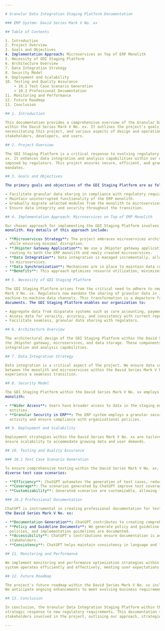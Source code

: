 ```yaml
---

# Granular Data Integration Staging Platform Documentation

### ERP System: David Series Mark V No. xx

## Table of Contents

1. Introduction
2. Project Overview
3. Goals and Objectives
4. Implementation Approach: Microservices on Top of ERP Monolith
5. Necessity of GDI Staging Platform
6. Architecture Overview
7. Data Integration Strategy
8. Security Model
9. Deployment and Scalability
10. Testing and Quality Assurance
    - 10.1 Test Case Scenario Generation
    - 10.2 Professional Documentation
11. Monitoring and Performance
12. Future Roadmap
13. Conclusion

## 1. Introduction

This documentation provides a comprehensive overview of the Granular Data Integration (GDI) Staging Platform project
within the David Series Mark V No. xx. It outlines the project's goals, implementation approach, the regulatory context
necessitating this project, and various aspects of design and operation. This serves as a reference for project
stakeholders, developers, and users.

## 2. Project Overview

The GDI Staging Platform is a critical response to evolving regulatory requirements within the David Series Mark V No.
xx. It enhances data integration and analysis capabilities within our existing ERP system to align with the new demands
imposed by regulators. This project ensures secure, efficient, and granular data sharing in compliance with regulatory
mandates.

## 3. Goals and Objectives

The primary goals and objectives of the GDI Staging Platform are as follows:

- Facilitate granular data sharing in compliance with regulatory requirements.
- Maintain uninterrupted functionality of the ERP monolith.
- Gradually migrate selected modules from the monolith to microservices.
- Ensure data integrity and security throughout the transition.

## 4. Implementation Approach: Microservices on Top of ERP Monolith

Our chosen approach for implementing the GDI Staging Platform involves creating microservices on top of the existing ERP
monolith. Key details of this approach include:

- **Microservices Strategy**: The project embraces microservices architecture to incrementally migrate functionalities
  while ensuring minimal disruption.
- **JHipster Gateway Application**: We use a JHipster gateway application as an entry point for frontend requests and
  routing to both the ERP monolith and newly created microservices.
- **Data Integration**: Data integration is managed incrementally, allowing us to transition smoothly from the monolith
  to microservices.
- **Data Synchronization**: Mechanisms are in place to maintain data consistency between the monolith and microservices.
- **Benefits**: This approach optimizes resource utilization, minimizes disruption, and aligns with project goals.

## 5. Necessity of GDI Staging Platform

The GDI Staging Platform arises from the critical need to adhere to new regulatory requirements within the David Series
Mark V No. xx. Regulators now mandate the sharing of granular data in JSON format through secure, end-to-end encrypted
machine-to-machine data channels. This transformation is a departure from traditional aggregate reporting in Excel
documents. The GDI Staging Platform enables our organization to:

- Aggregate data from disparate systems such as core accounting, payment, origination, and more.
- Assess data for veracity, accuracy, and consistency with current reporting standards.
- Facilitate seamless, granular data sharing with regulators.

## 6. Architecture Overview

The architectural design of the GDI Staging Platform within the David Series Mark V No. xx includes components such as
the JHipster gateway, microservices, and data storage. These components work together to provide granular data
integration and analysis capabilities.

## 7. Data Integration Strategy

Data integration is a critical aspect of the project. We ensure data consistency, transformation, and synchronization
between the monolith and microservices within the David Series Mark V No. xx. This approach guarantees that users
experience a seamless transition.

## 8. Security Model

The GDI Staging Platform within the David Series Mark V No. xx employs a security model that differs from the ERP
monolith:

- **Wider Access**: Users have broader access to data in the staging environment to assess interrelationships between
  entities.
- **Granular Security in ERP**: The ERP system employs a granular security model, which is maintained to log user
  activity and ensure compliance with organizational policies.

## 9. Deployment and Scalability

Deployment strategies within the David Series Mark V No. xx are tailored to optimize resource usage. The project aims to
ensure scalability to accommodate growing data and user demands.

## 10. Testing and Quality Assurance

### 10.1 Test Case Scenario Generation

To ensure comprehensive testing within the David Series Mark V No. xx, ChatGPT plays a pivotal role in generating
diverse test case scenarios:

- **Efficiency**: ChatGPT automates the generation of test cases, reducing the testing timeline.
- **Coverage**: The scenarios generated by ChatGPT improve test coverage, covering various query scenarios.
- **Customizability**: Generated scenarios are customizable, allowing for modifications as needed.

### 10.2 Professional Documentation

ChatGPT is instrumental in creating professional documentation for testing processes, policies, and guidelines within
the David Series Mark V No. xx:

- **Documentation Generation**: ChatGPT contributes to creating comprehensive and structured documentation.
- **Policy and Guideline Documents**: We generate policy and guideline documents, ensuring best practices, usage
  policies, and implementation guidelines are documented.
- **Accessibility**: ChatGPT's contributions ensure documentation is accessible to both technical and non-technical
  stakeholders.
- **Consistency**: ChatGPT helps maintain consistency in language and formatting throughout the documentation.

## 11. Monitoring and Performance

We implement monitoring and performance optimization strategies within the David Series Mark V No. xx to ensure the
system operates efficiently and effectively, meeting user expectations.

## 12. Future Roadmap

The project's future roadmap within the David Series Mark V No. xx includes further module migrations and improvements.
We anticipate ongoing enhancements to meet evolving business requirements.

## 13. Conclusion

In conclusion, the Granular Data Integration Staging Platform within the David Series Mark V No. xx represents a
strategic response to new regulatory requirements. This documentation serves as a comprehensive resource for all
stakeholders involved in the project, outlining our approach, strategies, and objectives.

---
```

